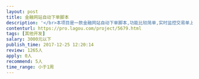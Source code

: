 ```yaml
---                
layout: post       
title: 金融网站自动下单脚本           
description: '</br>本项目是一款金融网站自动下单脚本,功能比较简单,实时监控交易单上面的价格,当某个价格低于脚本设定的价格时,自动买入.</br>'     
contenturl: https://pro.lagou.com/project/5679.html      
tags: [其他开发]            
salary: 3000元以下          
publish_time: 2017-12-25 12:20:14         
review: 1265人                   
apply: 0人                   
recommend: 5人                   
time_range: 小于1周              
---                 
```

